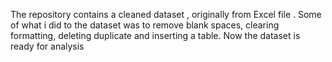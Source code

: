 The repository contains a cleaned dataset , originally from Excel file . Some of what i did to the dataset was to remove blank spaces, clearing formatting, deleting duplicate and inserting a table. Now the dataset is ready for analysis     

